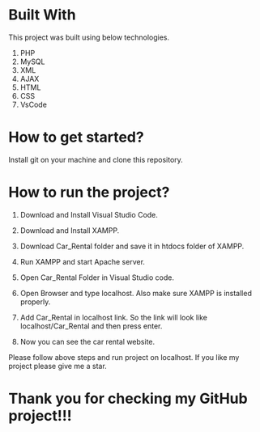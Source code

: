 # **Built With**

This project was built using below technologies.

1. PHP
2. MySQL
3. XML
4. AJAX
5. HTML
6. CSS
7. VsCode

# **How to get started?**

Install git on your machine and clone this repository.

# **How to run the project?**

1. Download and Install Visual Studio Code.

2. Download and Install XAMPP.

3. Download Car_Rental folder and save it in htdocs folder of XAMPP.

4. Run XAMPP and start Apache server.

5. Open Car_Rental Folder in Visual Studio code. 

6. Open Browser and type localhost. Also make sure XAMPP is installed properly.

7. Add Car_Rental in localhost link. So the link will look like localhost/Car_Rental and then press enter.

8. Now you can see the car rental website.




Please follow above steps and run project on localhost. If you like my project please give me a star. 

# Thank you for checking my GitHub project!!!

